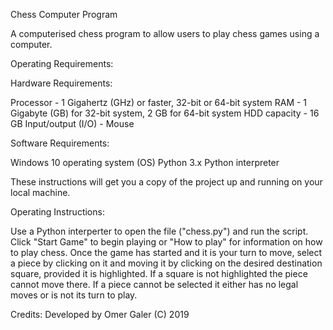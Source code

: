 Chess Computer Program

A computerised chess program to allow users to play chess games using a computer.

Operating Requirements:

Hardware Requirements:

Processor - 1 Gigahertz (GHz) or faster, 32-bit or 64-bit system
RAM - 1 Gigabyte (GB) for 32-bit system, 2 GB for 64-bit system
HDD capacity - 16 GB
Input/output (I/O) - Mouse

Software Requirements:

Windows 10 operating system (OS)
Python 3.x
Python interpreter

These instructions will get you a copy of the project up and running on your local machine.

Operating Instructions:

Use a Python interperter to open the file ("chess.py") and run the script.
Click "Start Game" to begin playing or "How to play" for information on how to play chess.
Once the game has started and it is your turn to move, select a piece by clicking on it and 
moving it by clicking on the desired destination square, provided it is highlighted. If a square is not highlighted the piece cannot move there. If a piece cannot be selected it either has no legal moves or is not its turn to play.



Credits:
Developed by Omer Galer
(C) 2019
